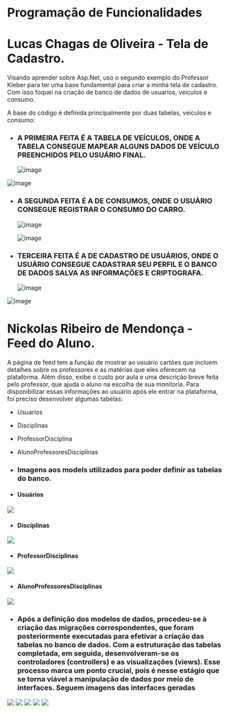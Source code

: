 # Programação de Funcionalidades

# Lucas Chagas de Oliveira - Tela de Cadastro.

Visando aprender sobre Asp.Net, uso o segundo exemplo do Professor Kleber para ter uma base fundamental para criar a minha tela de cadastro. Com isso foquei na criação de banco de dados de usuarios, veiculos e consumo.

A base do código é definida principalmente por duas tabelas, veiculos e consumo:

-  ### A PRIMEIRA FEITA É A TABELA DE VEÍCULOS, ONDE A TABELA CONSEGUE MAPEAR ALGUNS DADOS DE VEÍCULO PREENCHIDOS PELO USUÁRIO FINAL.
   ![image](https://github.com/ICEI-PUC-Minas-PMV-SInt/pmv-sint-2024-1-e3-proj-back-t1-time-3/assets/160962468/6d2b959d-0945-4477-a171-aeed12f66efd)

![image](https://github.com/ICEI-PUC-Minas-PMV-SInt/pmv-sint-2024-1-e3-proj-back-t1-time-3/assets/160962468/ac3c4fae-7bf3-459c-9030-bd7f50e20520)

-  ### A SEGUNDA FEITA É A DE CONSUMOS, ONDE O USUÁRIO CONSEGUE REGISTRAR O CONSUMO DO CARRO.

   ![image](https://github.com/ICEI-PUC-Minas-PMV-SInt/pmv-sint-2024-1-e3-proj-back-t1-time-3/assets/160962468/c41d3100-d53f-44ea-b1d4-314906559bea)

   ![image](https://github.com/ICEI-PUC-Minas-PMV-SInt/pmv-sint-2024-1-e3-proj-back-t1-time-3/assets/160962468/0a747cbb-c74c-46e8-ae42-3d3c95141249)

-  ### TERCEIRA FEITA É A DE CADASTRO DE USUÁRIOS, ONDE O USUÁRIO CONSEGUE CADASTRAR SEU PERFIL E O BANCO DE DADOS SALVA AS INFORMAÇÕES E CRIPTOGRAFA.
   ![image](https://github.com/ICEI-PUC-Minas-PMV-SInt/pmv-sint-2024-1-e3-proj-back-t1-time-3/assets/160962468/79f899fe-907c-40fd-88be-6e81ab0fdff2)

![image](https://github.com/ICEI-PUC-Minas-PMV-SInt/pmv-sint-2024-1-e3-proj-back-t1-time-3/assets/160962468/d5222eb0-bf63-4761-b037-59f4e89d48d0)

# Nickolas Ribeiro de Mendonça - Feed do Aluno.

A página de feed tem a função de mostrar ao usuário cartões que incluem detalhes sobre os professores e as matérias que eles oferecem na plataforma. Além disso, exibe o custo por aula e uma descrição breve feita pelo professor, que ajuda o aluno na escolha de sua monitoria. Para disponibilizar essas informações ao usuário após ele entrar na plataforma, foi preciso desenvolver algumas tabelas:

-  Usuarios
-  Disciplinas
-  ProfessorDisciplina
-  AlunoProfessoresDisciplinas

-  ### Imagens aos models utilizados para poder definir as tabelas do banco.

-  #### Usuários

<img src="img/feedAluno1.png">

-  #### Disciplinas

<img src="img/feedAluno2.png">

-  #### ProfessorDisciplinas

<img src="img/feedAluno3.png">

-  #### AlunoProfessoresDisciplinas

<img src="img/feedAluno4.png">

-  ### Após a definição dos modelos de dados, procedeu-se à criação das migrações correspondentes, que foram posteriormente executadas para efetivar a criação das tabelas no banco de dados. Com a estruturação das tabelas completada, em seguida, desenvolveram-se os controladores (controllers) e as visualizações (views). Esse processo marca um ponto crucial, pois é nesse estágio que se torna viável a manipulação de dados por meio de interfaces. Seguem imagens das interfaces geradas

<img src="img/feedAluno5.png">
<img src="img/feedAluno6.png">
<img src="img/feedAluno7.png">
<img src="img/feedAluno8.png">
<img src="img/feedAlunos9.png">
